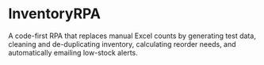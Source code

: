 # InventoryRPA
A code-first RPA that replaces manual Excel counts by generating test data, cleaning and de-duplicating inventory, calculating reorder needs, and automatically emailing low-stock alerts.
